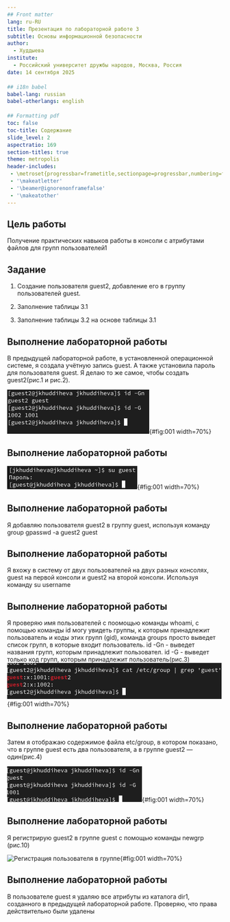 ```yaml
---
## Front matter
lang: ru-RU
title: Презентация по лабораторной работе 3
subtitle: Основы информационной безопасности
author:
  - Худдыева
institute:
  - Российский университет дружбы народов, Москва, Россия
date: 14 сентября 2025

## i18n babel
babel-lang: russian
babel-otherlangs: english

## Formatting pdf
toc: false
toc-title: Содержание
slide_level: 2
aspectratio: 169
section-titles: true
theme: metropolis
header-includes:
 - \metroset{progressbar=frametitle,sectionpage=progressbar,numbering=fraction}
 - '\makeatletter'
 - '\beamer@ignorenonframefalse'
 - '\makeatother'
---
```


## Цель работы

Получение практических навыков работы в консоли с атрибутами файлов для групп пользователей1

## Задание

1. Создание пользователя guest2, добавление его в группу пользователей guest.

2. Заполнение таблицы 3.1

3. Заполнение таблицы 3.2 на основе таблицы 3.1

## Выполнение лабораторной работы

В предыдущей лабораторной работе, в установленной операционной системе, я создала учётную запись guest. А также установила пароль для пользователя guest. Я делаю то же самое, чтобы создать guest2(рис.1 и рис.2).

![Создание пользователя guest2](image/1.png){#fig:001 width=70%}

## Выполнение лабораторной работы

![Создание пароля guest2](image/2.png){#fig:001 width=70%}

## Выполнение лабораторной работы

Я добавляю пользователя guest2 в группу guest, используя команду group gpasswd -a guest2 guest

## Выполнение лабораторной работы

Я вхожу в систему от двух пользователей на двух разных консолях, guest на первой консоли и guest2 на второй консоли. Используя команду su username

## Выполнение лабораторной работы

Я проверяю имя пользователей с поомощью команды whoami, с помощью команды id могу увидеть группы, к которым принадлежит пользователь и коды этих групп (gid), команда groups просто выведет список групп, в которые входит пользователь. id -Gn - выведет названия групп, которым принадлежит пользовател. id -G - выведет только код групп, которым принадлежит пользователь(рис.3) ![Информация о пользователе guest2](image/4.png){#fig:001 width=70%}

## Выполнение лабораторной работы

Затем я отображаю содержимое файла etc/group, в котором показано, что в группе guest есть два пользователя, а в группе guest2 — один(рис.4)

![Содержимое файла etc/group](image/3.png){#fig:001 width=70%}

## Выполнение лабораторной работы

Я регистрирую guest2 в группе guest с помощью команды newgrp (рис.10)

![Регистрация пользователя в группе](image/Untitled10.png){#fig:001 width=70%}


## Выполнение лабораторной работы

В пользователе guest я удаляю все атрибуты из каталога dir1, созданного в предыдущей лабораторной работе. Проверяю, что права действительно были удалены





